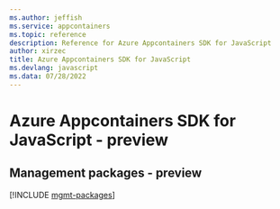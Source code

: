 ```yaml
---
ms.author: jeffish
ms.service: appcontainers
ms.topic: reference
description: Reference for Azure Appcontainers SDK for JavaScript
author: xirzec
title: Azure Appcontainers SDK for JavaScript
ms.devlang: javascript
ms.data: 07/28/2022
---
```

# Azure Appcontainers SDK for JavaScript - preview

## Management packages - preview
[!INCLUDE [mgmt-packages](appcontainers-mgmt-index.md)]
